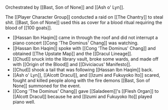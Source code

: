 Orchestrated by [[Bast, Son of None]] and [[Ash o' Lyn]].

The [[Player Character Group]] conducted a raid on [[The Chantry]] to steal shit. [[Bast, Son of None]] used this as cover for a blood ritual requiring the blood of [[100 goats]].

- [[Hassan Ibn Haqim]] came in through the roof and did not interrupt a piano concert [[Cong 'The Dominus' Chang]] was watching.
- [[Hassan Ibn Haqim]] spoke with [[Cong 'The Dominus' Chang]] and obtained [[The Upstate Map]] and the [[Dracul Lineage]].
- [[Chud]] snuck into the library vault, broke some wards, and made off with [[Origin of the Blood]] and [[Diviciacus' Manifesto]].
- [[Chud]] shook a tail that was following [[Hassan Ibn Haqim]] back.
- [[Ash o' Lyn]], [[Alcott Dracul]], and [[Izumi and Fukuyoko Ito]] scared, fought and killed people along with the fire demons [[Bast, Son of None]] summoned for the event.
- [[Cong 'The Dominus' Chang]] gave [[Saladeem]]'s [[Flesh Organ]] to [[Alcott Dracul]] because he and [[Izumi and Fukuyoko Ito]] played piano well.